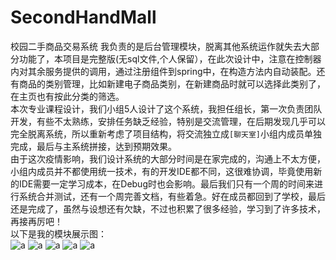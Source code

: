# SecondHandMall
校园二手商品交易系统
我负责的是后台管理模块，脱离其他系统运作就失去大部分功能了，本项目是完整版(无sql文件,个人保留），在此次设计中，注意在控制器内对其余服务提供的调用，通过注册组件到spring中，在构造方法内自动装配。还有商品的类别管理，比如新建电子商品类别，在新建商品时就可以选择此类别了，在主页也有按此分类的筛选。  
本次专业课程设计，我们小组5人设计了这个系统，我担任组长，第一次负责团队开发，有些不太熟练，安排任务缺乏经验，特别是交流管理，在后期发现几乎可以完全脱离系统，所以重新考虑了项目结构，将交流独立成`[聊天室]`小组内成员单独完成，最后与主系统拼接，达到预期效果。  
由于这次疫情影响，我们设计系统的大部分时间是在家完成的，沟通上不太方便，小组内成员并不都使用统一技术，有的开发IDE都不同，这很难协调，毕竟使用新的IDE需要一定学习成本，在Debug时也会影响。最后我们只有一个周的时间来进行系统合并测试，还有一个周完善文档，有些着急。好在成员都回到了学校，最后还是完成了，虽然与设想还有欠缺，不过也积累了很多经验，学习到了许多技术，再接再厉吧！  
以下是我的模块展示图：  
![a](https://www.962v.com/images/2020/08/12/3e62992b3216f7c038b4c24d0e8d644f.png)
![a](https://www.962v.com/images/2020/08/12/2.png)
![a](https://www.962v.com/images/2020/08/12/3.png)
![a](https://www.962v.com/images/2020/08/12/4.png)
![a](https://www.962v.com/images/2020/08/12/5.png)

